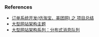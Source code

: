 


### References
* [订单系统开发(仿淘宝、美团网) 之 项目总结](http://chengxudaren.com/index.php?act=article&op=detail&a_id=154)
* [大型网站架构主题](http://chengxudaren.com/index.php?act=article&op=detail&a_id=137)
* [大型网站架构系列：分布式消息队列](http://h2ex.com/775)
